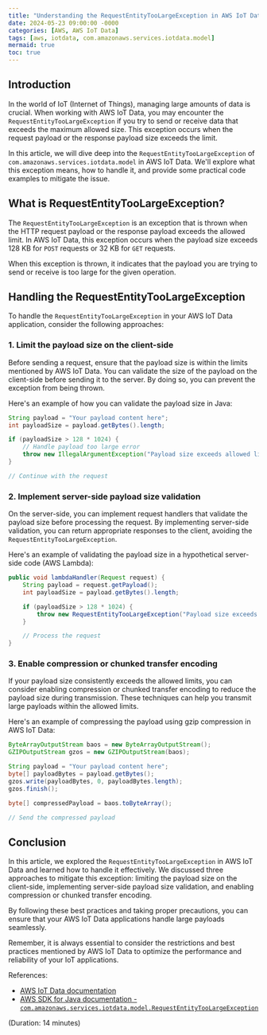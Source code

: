 ```yaml
---
title: "Understanding the RequestEntityTooLargeException in AWS IoT Data"
date: 2024-05-23 09:00:00 -0000
categories: [AWS, AWS IoT Data]
tags: [aws, iotdata, com.amazonaws.services.iotdata.model]
mermaid: true
toc: true
---
```



## Introduction

In the world of IoT (Internet of Things), managing large amounts of data is crucial. When working with AWS IoT Data, you may encounter the `RequestEntityTooLargeException` if you try to send or receive data that exceeds the maximum allowed size. This exception occurs when the request payload or the response payload size exceeds the limit.

In this article, we will dive deep into the `RequestEntityTooLargeException` of `com.amazonaws.services.iotdata.model` in AWS IoT Data. We'll explore what this exception means, how to handle it, and provide some practical code examples to mitigate the issue.

## What is RequestEntityTooLargeException?

The `RequestEntityTooLargeException` is an exception that is thrown when the HTTP request payload or the response payload exceeds the allowed limit. In AWS IoT Data, this exception occurs when the payload size exceeds 128 KB for `POST` requests or 32 KB for `GET` requests.

When this exception is thrown, it indicates that the payload you are trying to send or receive is too large for the given operation.

## Handling the RequestEntityTooLargeException

To handle the `RequestEntityTooLargeException` in your AWS IoT Data application, consider the following approaches:

### 1. Limit the payload size on the client-side

Before sending a request, ensure that the payload size is within the limits mentioned by AWS IoT Data. You can validate the size of the payload on the client-side before sending it to the server. By doing so, you can prevent the exception from being thrown.

Here's an example of how you can validate the payload size in Java:

```java
String payload = "Your payload content here";
int payloadSize = payload.getBytes().length;

if (payloadSize > 128 * 1024) {
    // Handle payload too large error
    throw new IllegalArgumentException("Payload size exceeds allowed limit");
}

// Continue with the request
```

### 2. Implement server-side payload size validation

On the server-side, you can implement request handlers that validate the payload size before processing the request. By implementing server-side validation, you can return appropriate responses to the client, avoiding the `RequestEntityTooLargeException`.

Here's an example of validating the payload size in a hypothetical server-side code (AWS Lambda):

```java
public void lambdaHandler(Request request) {
    String payload = request.getPayload();
    int payloadSize = payload.getBytes().length;

    if (payloadSize > 128 * 1024) {
        throw new RequestEntityTooLargeException("Payload size exceeds allowed limit");
    }

    // Process the request
}
```

### 3. Enable compression or chunked transfer encoding

If your payload size consistently exceeds the allowed limits, you can consider enabling compression or chunked transfer encoding to reduce the payload size during transmission. These techniques can help you transmit large payloads within the allowed limits.

Here's an example of compressing the payload using gzip compression in AWS IoT Data:

```java
ByteArrayOutputStream baos = new ByteArrayOutputStream();
GZIPOutputStream gzos = new GZIPOutputStream(baos);

String payload = "Your payload content here";
byte[] payloadBytes = payload.getBytes();
gzos.write(payloadBytes, 0, payloadBytes.length);
gzos.finish();

byte[] compressedPayload = baos.toByteArray();

// Send the compressed payload
```

## Conclusion

In this article, we explored the `RequestEntityTooLargeException` in AWS IoT Data and learned how to handle it effectively. We discussed three approaches to mitigate this exception: limiting the payload size on the client-side, implementing server-side payload size validation, and enabling compression or chunked transfer encoding.

By following these best practices and taking proper precautions, you can ensure that your AWS IoT Data applications handle large payloads seamlessly.

Remember, it is always essential to consider the restrictions and best practices mentioned by AWS IoT Data to optimize the performance and reliability of your IoT applications.

References:
- [AWS IoT Data documentation](https://docs.aws.amazon.com/iot/latest/developerguide/limits.html)
- [AWS SDK for Java documentation - `com.amazonaws.services.iotdata.model.RequestEntityTooLargeException`](https://docs.aws.amazon.com/AWSJavaSDK/latest/javadoc/com/amazonaws/services/iotdata/model/RequestEntityTooLargeException.html)

(Duration: 14 minutes)
